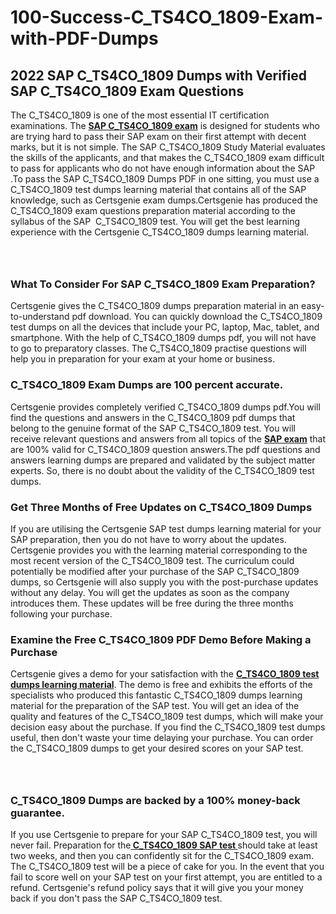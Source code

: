 # 100-Success-C_TS4CO_1809-Exam-with-PDF-Dumps<h2><strong>2022 SAP C_TS4CO_1809 Dumps with Verified SAP C_TS4CO_1809 Exam Questions</strong></h2> <p>The C_TS4CO_1809 is one of the most essential IT certification examinations. The <a href="https://www.certsgenie.com/sap/c_ts4co_1809-pdf-dumps"><strong>SAP C_TS4CO_1809 exam</strong></a> is designed for students who are trying hard to pass their SAP exam on their first attempt with decent marks, but it is not simple. The SAP C_TS4CO_1809 Study Material evaluates the skills of the applicants, and that makes the C_TS4CO_1809 exam difficult to pass for applicants who do not have enough information about the SAP .To pass the SAP C_TS4CO_1809 Dumps PDF in one sitting, you must use a C_TS4CO_1809 test dumps learning material that contains all of the SAP knowledge, such as Certsgenie exam dumps.Certsgenie has produced the C_TS4CO_1809 exam questions preparation material according to the syllabus of the SAP &nbsp;C_TS4CO_1809 test. You will get the best learning experience with the Certsgenie C_TS4CO_1809 dumps learning material.</p> <p><a href="https://www.certsgenie.com/sap/c_ts4co_1809-pdf-dumps" style="display: block; padding: 1em 0; text-align: center; "><img alt="" src="https://blogger.googleusercontent.com/img/b/R29vZ2xl/AVvXsEgO1ePIT5bAw4JCg82qykRc71Xossn_88UmNiMiJgRPCnvDzaKhQmgO2X9bV6TpN9qSYVJJ2MjEumMb0t1ZgyR_gByLqDXQR_FduPn2erzRQTkt1pUFmkY3wfbx5jzrIcOP4S3cxMKHSr0iEiOidKyDYd_7NjYtfgpZ7b1lrGk-ShjLlyfynp8oFM4zYw/s1600/Banner%201.jpg" /></a></p> <h3><strong>What To Consider For SAP C_TS4CO_1809 Exam Preparation?</strong></h3> <p>Certsgenie gives the C_TS4CO_1809 dumps preparation material in an easy-to-understand pdf download. You can quickly download the C_TS4CO_1809 test dumps on all the devices that include your PC, laptop, Mac, tablet, and smartphone. With the help of C_TS4CO_1809 dumps pdf, you will not have to go to preparatory classes. The C_TS4CO_1809 practise questions will help you in preparation for your exam at your home or business.</p> <h3><strong>C_TS4CO_1809 Exam Dumps are 100 percent accurate.</strong></h3> <p>Certsgenie provides completely verified C_TS4CO_1809 dumps pdf.You will find the questions and answers in the C_TS4CO_1809 pdf dumps that belong to the genuine format of the SAP C_TS4CO_1809 test. You will receive relevant questions and answers from all topics of the <a href="https://www.certsgenie.com/sap/c_ts4co_1809-pdf-dumps"><strong>SAP exam</strong></a> that are 100% valid for C_TS4CO_1809 question answers.The pdf questions and answers learning dumps are prepared and validated by the subject matter experts. So, there is no doubt about the validity of the C_TS4CO_1809 test dumps.</p> <h3><strong>Get Three Months of Free Updates on C_TS4CO_1809 Dumps</strong></h3> <p>If you are utilising the Certsgenie SAP test dumps learning material for your SAP preparation, then you do not have to worry about the updates. Certsgenie provides you with the learning material corresponding to the most recent version of the C_TS4CO_1809 test. The curriculum could potentially be modified after your purchase of the SAP C_TS4CO_1809 dumps, so Certsgenie will also supply you with the post-purchase updates without any delay. You will get the updates as soon as the company introduces them. These updates will be free during the three months following your purchase.</p> <h3><strong>Examine the Free C_TS4CO_1809 PDF Demo Before Making a Purchase</strong></h3> <p>Certsgenie gives a demo for your satisfaction with the <a href="https://www.certsgenie.com/sap/c_ts4co_1809-pdf-dumps"><strong>C_TS4CO_1809 test dumps learning material</strong></a>. The demo is free and exhibits the efforts of the specialists who produced this fantastic C_TS4CO_1809 dumps learning material for the preparation of the SAP test. You will get an idea of the quality and features of the C_TS4CO_1809 test dumps, which will make your decision easy about the purchase. If you find the C_TS4CO_1809 test dumps useful, then don&#39;t waste your time delaying your purchase. You can order the C_TS4CO_1809 dumps to get your desired scores on your SAP test.</p> <p><a href="hhttps://www.certsgenie.com/sap/c_ts4co_1809-pdf-dumps" style="display: block; padding: 1em 0; text-align: center; "><img alt="" src="https://blogger.googleusercontent.com/img/b/R29vZ2xl/AVvXsEj3zfp26fobfEw_E3FMeUMaFamcWc-bKsu_525WK8ISqDEyAJkPKOLyeqHJzBXVvKwHP0bTNTERYvWWgOzvpG-DuQ_cPnNOJO1bUfVOHhAXJThy7cLobHgRdochHEeovcJnxpqjNiv-FNLMY1glEh7x833Q6cym5o0AmGhO9ufjgwPhihHJ9ovBp-j40g/s1600/banner%202.jpg" /></a></p> <h3><strong>C_TS4CO_1809 Dumps are backed by a 100% money-back guarantee.</strong></h3> <p>If you use Certsgenie to prepare for your SAP C_TS4CO_1809 test, you will never fail. Preparation for the<a href="https://www.certsgenie.com/sap/c_ts4co_1809-pdf-dumps"><strong> C_TS4CO_1809 SAP test </strong></a>should take at least two weeks, and then you can confidently sit for the C_TS4CO_1809 exam. The C_TS4CO_1809 test will be a piece of cake for you. In the event that you fail to score well on your SAP test on your first attempt, you are entitled to a refund. Certsgenie&#39;s refund policy says that it will give you your money back if you don&#39;t pass the SAP C_TS4CO_1809 test.</p>
